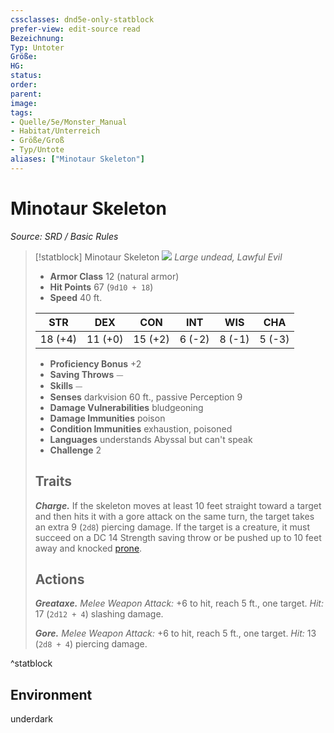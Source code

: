 ```yaml
---
cssclasses: dnd5e-only-statblock
prefer-view: edit-source read
Bezeichnung: 
Typ: Untoter
Größe: 
HG: 
status:
order:
parent:
image: 
tags:
- Quelle/5e/Monster_Manual
- Habitat/Unterreich
- Größe/Groß
- Typ/Untote
aliases: ["Minotaur Skeleton"]
---
```

# Minotaur Skeleton
*Source: SRD / Basic Rules*  

> [!statblock] Minotaur Skeleton
> ![](compendium/bestiary/undead/token/minotaur-skeleton.png#token)
> *Large undead, Lawful Evil*
> 
> - **Armor Class** 12  (natural armor)
> - **Hit Points** 67 (`9d10 + 18`)
> - **Speed** 40 ft.
> 
> |STR|DEX|CON|INT|WIS|CHA|
> |:---:|:---:|:---:|:---:|:---:|:---:|
> |18 (+4)|11 (+0)|15 (+2)| 6 (-2)| 8 (-1)| 5 (-3)|
> 
> - **Proficiency Bonus** +2
> - **Saving Throws** ⏤
> - **Skills** ⏤
> - **Senses** darkvision 60 ft., passive Perception 9
> - **Damage Vulnerabilities** bludgeoning
> - **Damage Immunities** poison
> - **Condition Immunities** exhaustion, poisoned
> - **Languages** understands Abyssal but can't speak
> - **Challenge** 2
> 
> ## Traits
> 
> ***Charge.*** If the skeleton moves at least 10 feet straight toward a target and then hits it with a gore attack on the same turn, the target takes an extra 9 (`2d8`) piercing damage. If the target is a creature, it must succeed on a DC 14 Strength saving throw or be pushed up to 10 feet away and knocked [prone](rules/conditions.md#prone).
> 
> ## Actions
> 
> ***Greataxe.*** *Melee Weapon Attack:* +6 to hit, reach 5 ft., one target. *Hit:* 17 (`2d12 + 4`) slashing damage.
> 
> ***Gore.*** *Melee Weapon Attack:* +6 to hit, reach 5 ft., one target. *Hit:* 13 (`2d8 + 4`) piercing damage.

^statblock

## Environment

underdark